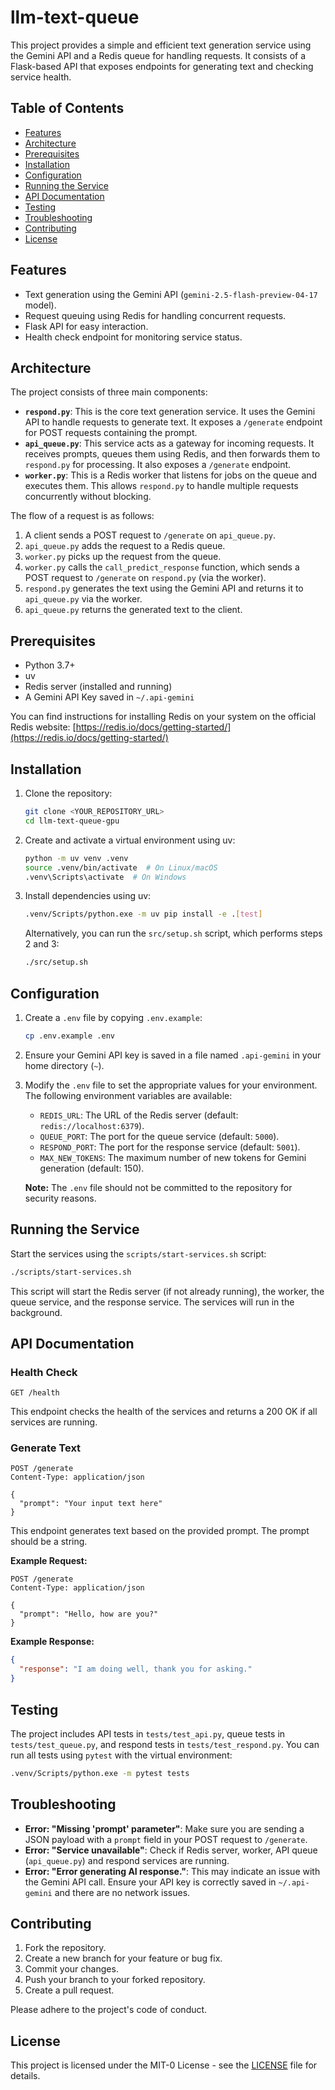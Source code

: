 # llm-text-queue

This project provides a simple and efficient text generation service using the Gemini API and a Redis queue for handling requests. It consists of a Flask-based API that exposes endpoints for generating text and checking service health.

## Table of Contents

- [Features](#features)
- [Architecture](#architecture)
- [Prerequisites](#prerequisites)
- [Installation](#installation)
- [Configuration](#configuration)
- [Running the Service](#running-the-service)
- [API Documentation](#api-documentation)
- [Testing](#testing)
- [Troubleshooting](#troubleshooting)
- [Contributing](#contributing)
- [License](#license)

## Features

*   Text generation using the Gemini API (`gemini-2.5-flash-preview-04-17` model).
*   Request queuing using Redis for handling concurrent requests.
*   Flask API for easy interaction.
*   Health check endpoint for monitoring service status.

## Architecture

The project consists of three main components:

*   **`respond.py`**: This is the core text generation service. It uses the Gemini API to handle requests to generate text. It exposes a `/generate` endpoint for POST requests containing the prompt.
*   **`api_queue.py`**: This service acts as a gateway for incoming requests. It receives prompts, queues them using Redis, and then forwards them to `respond.py` for processing. It also exposes a `/generate` endpoint.
*   **`worker.py`**: This is a Redis worker that listens for jobs on the queue and executes them. This allows `respond.py` to handle multiple requests concurrently without blocking.

The flow of a request is as follows:

1.  A client sends a POST request to `/generate` on `api_queue.py`.
2.  `api_queue.py` adds the request to a Redis queue.
3.  `worker.py` picks up the request from the queue.
4.  `worker.py` calls the `call_predict_response` function, which sends a POST request to `/generate` on `respond.py` (via the worker).
5.  `respond.py` generates the text using the Gemini API and returns it to `api_queue.py` via the worker.
6.  `api_queue.py` returns the generated text to the client.

## Prerequisites

*   Python 3.7+
*   uv
*   Redis server (installed and running)
*   A Gemini API Key saved in `~/.api-gemini`

You can find instructions for installing Redis on your system on the official Redis website: [https://redis.io/docs/getting-started/](https://redis.io/docs/getting-started/)

## Installation

1.  Clone the repository:

    ```bash
    git clone <YOUR_REPOSITORY_URL>
    cd llm-text-queue-gpu
    ```

2.  Create and activate a virtual environment using uv:

    ```bash
    python -m uv venv .venv
    source .venv/bin/activate  # On Linux/macOS
    .venv\Scripts\activate  # On Windows
    ```

3.  Install dependencies using uv:

    ```bash
    .venv/Scripts/python.exe -m uv pip install -e .[test]
    ```

    Alternatively, you can run the `src/setup.sh` script, which performs steps 2 and 3:

    ```bash
    ./src/setup.sh
    ```

## Configuration

1.  Create a `.env` file by copying `.env.example`:

    ```bash
    cp .env.example .env
    ```

2.  Ensure your Gemini API key is saved in a file named `.api-gemini` in your home directory (`~`).

3.  Modify the `.env` file to set the appropriate values for your environment. The following environment variables are available:

    *   `REDIS_URL`: The URL of the Redis server (default: `redis://localhost:6379`).
    *   `QUEUE_PORT`: The port for the queue service (default: `5000`).
    *   `RESPOND_PORT`: The port for the response service (default: `5001`).
    *   `MAX_NEW_TOKENS`: The maximum number of new tokens for Gemini generation (default: 150).

    **Note:** The `.env` file should not be committed to the repository for security reasons.

## Running the Service

Start the services using the `scripts/start-services.sh` script:

```bash
./scripts/start-services.sh
```

This script will start the Redis server (if not already running), the worker, the queue service, and the response service. The services will run in the background.

## API Documentation

### Health Check

```http
GET /health
```

This endpoint checks the health of the services and returns a 200 OK if all services are running.

### Generate Text

```http
POST /generate
Content-Type: application/json

{
  "prompt": "Your input text here"
}
```

This endpoint generates text based on the provided prompt. The prompt should be a string.

**Example Request:**

```http
POST /generate
Content-Type: application/json

{
  "prompt": "Hello, how are you?"
}
```

**Example Response:**

```json
{
  "response": "I am doing well, thank you for asking."
}
```

## Testing

The project includes API tests in `tests/test_api.py`, queue tests in `tests/test_queue.py`, and respond tests in `tests/test_respond.py`. You can run all tests using `pytest` with the virtual environment:

```bash
.venv/Scripts/python.exe -m pytest tests
```

## Troubleshooting

*   **Error: "Missing 'prompt' parameter"**: Make sure you are sending a JSON payload with a `prompt` field in your POST request to `/generate`.
*   **Error: "Service unavailable"**: Check if Redis server, worker, API queue (`api_queue.py`) and respond services are running.
*   **Error: "Error generating AI response."**: This may indicate an issue with the Gemini API call. Ensure your API key is correctly saved in `~/.api-gemini` and there are no network issues.

## Contributing

1.  Fork the repository.
2.  Create a new branch for your feature or bug fix.
3.  Commit your changes.
4.  Push your branch to your forked repository.
5.  Create a pull request.

Please adhere to the project's code of conduct.

## License

This project is licensed under the MIT-0 License - see the [LICENSE](LICENSE) file for details.